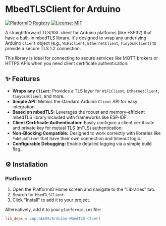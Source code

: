 # MbedTLSClient for Arduino

[![PlatformIO Registry](https://img.shields.io/badge/PlatformIO-Registry-orange)](https://registry.platformio.org/libraries/your-username/MbedTLSClient)
[![License: MIT](https://img.shields.io/badge/License-MIT-yellow.svg)](https://opensource.org/licenses/MIT)

A straightforward TLS/SSL client for Arduino platforms (like ESP32) that have a built-in mbedTLS library. It's designed to wrap any underlying Arduino `Client` object (e.g., `WiFiClient`, `EthernetClient`, `TinyGsmClient`) to provide a secure TLS 1.2 connection.

This library is ideal for connecting to secure services like MQTT brokers or HTTPS APIs when you need client certificate authentication.

## ✨ Features

-   **Wraps any `Client`:** Provides a TLS layer for `WiFiClient`, `EthernetClient`, `TinyGsmClient`, and more.
-   **Simple API:** Mimics the standard Arduino `Client` API for easy integration.
-   **Based on mbedTLS:** Leverages the robust and memory-efficient mbedTLS library included with frameworks like ESP-IDF.
-   **Client Certificate Authentication:** Easily configure a client certificate and private key for mutual TLS (mTLS) authentication.
-   **Non-Blocking Compatible:** Designed to work correctly with libraries like `PubSubClient` that have their own connection and timeout logic.
-   **Configurable Debugging:** Enable detailed logging via a simple build flag.

## ⚙️ Installation

### PlatformIO

1.  Open the PlatformIO Home screen and navigate to the "Libraries" tab.
2.  Search for `MbedTLSClient`.
3.  Click "Install" to add it to your project.

Alternatively, add it to your `platformio.ini` file:

```ini
lib_deps = cupcake08/Arduino-MbedTLS-Client
